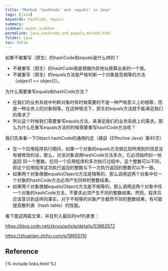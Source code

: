 ```yaml
---
title: "Method 'hashCode' and 'equals' in Java"
tags: [java]
keywords: hashCode, equals
summary:
sidebar: mydoc_sidebar
permalink: java_hashcode_and_equals_method.html
folder: java
toc: false
---
```


如果不被重写（原生）的hashCode和equals是什么样的？
* 不被重写（原生）的hashCode值是根据内存地址换算出来的一个值。
* 不被重写（原生）的equals方法是严格判断一个对象是否相等的方法（object1 == object2）。

为什么需要重写equals和hashCode方法？
* 在我们的业务系统中判断对象时有时候需要的不是一种严格意义上的相等，而是一种业务上的对象相等。在这种情况下，原生的equals方法就不能满足我们的需求了
* 所以这个时候我们需要重写equals方法，来满足我们的业务系统上的需求。那么为什么在重写equals方法的时候需要重写hashCode方法呢？
      
我们先来看一下Object.hashCode的通用约定（摘自《Effective Java》第45页）
* 在一个应用程序执行期间，如果一个对象的equals方法做比较所用到的信息没有被修改的话，那么，对该对象调用hashCode方法多次，它必须始终如一地返回 同一个整数。在同一个应用程序的多次执行过程中，这个整数可以不同，即这个应用程序这次执行返回的整数与下一次执行返回的整数可以不一致。
* 如果两个对象根据equals(Object)方法是相等的，那么调用这两个对象中任一个对象的hashCode方法必须产生同样的整数结果。
* 如果两个对象根据equals(Object)方法是不相等的，那么调用这两个对象中任一个对象的hashCode方法，不要求必须产生不同的整数结果。然而，程序员应该意识到这样的事实，对于不相等的对象产生截然不同的整数结果，有可能提高散列表（hash table）的性能。



看下面这两篇文章，并且列入最后的ref列表里：

https://blog.csdn.net/zknxx/article/details/53862572

https://zhuanlan.zhihu.com/p/19655110


## Reference

{% include links.html %}
